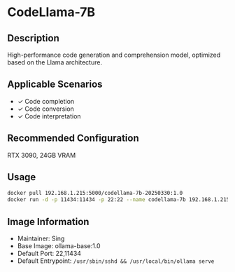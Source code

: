 # CodeLlama-7B

## Description
High-performance code generation and comprehension model, optimized based on the Llama architecture.

## Applicable Scenarios
- ✓ Code completion
- ✓ Code conversion
- ✓ Code interpretation

## Recommended Configuration
RTX 3090, 24GB VRAM

## Usage
```bash
docker pull 192.168.1.215:5000/codellama-7b-20250330:1.0
docker run -d -p 11434:11434 -p 22:22 --name codellama-7b 192.168.1.215:5000/codellama-7b-20250330:1.0
```

## Image Information
- Maintainer: Sing
- Base Image: ollama-base:1.0
- Default Port: 22,11434
- Default Entrypoint: `/usr/sbin/sshd && /usr/local/bin/ollama serve` 